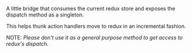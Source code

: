 A little bridge that consumes the current redux store and exposes the dispatch method as a singleton.

This helps thunk action handlers move to redux in an incremental fashion.

NOTE: _Please don't use it as a general purpose method to get access to redux's dispatch._
